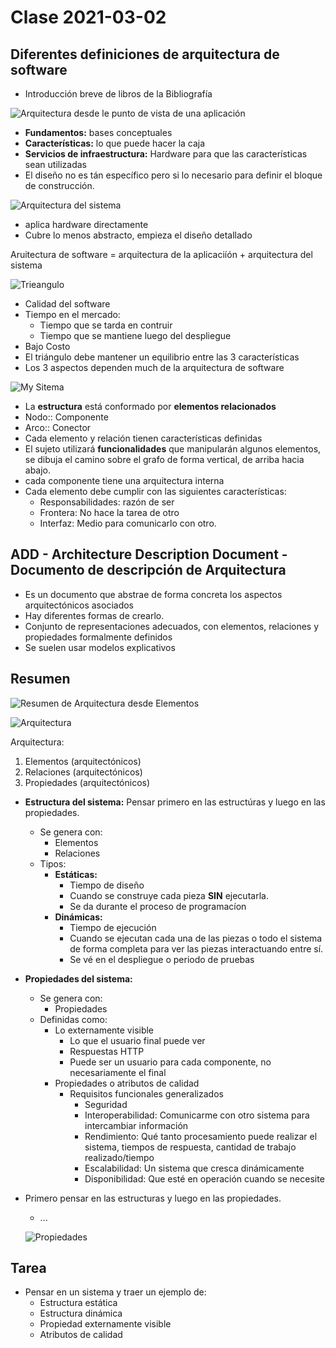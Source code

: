 # Clase 2021-03-02
## Diferentes definiciones de arquitectura de software

- Introducción breve de libros de la Bibliografía


![Arquitectura desde le punto de vista de una aplicación](images/004.png)

- **Fundamentos:** bases conceptuales
- **Características:** lo que puede hacer la caja
- **Servicios de infraestructura:** Hardware para que las características sean utilizadas
- El diseño no es tán específico pero si lo necesario para definir el bloque de construcción.

![Arquitectura del sistema](images/005.png)

- aplica hardware directamente
- Cubre lo menos abstracto, empieza el diseño detallado

Aruitectura de software = arquitectura de la aplicaciíón + arquitectura del sistema


![Trieangulo](images/006.png)

- Calidad del software
- Tiempo en el mercado:
  - Tiempo que se tarda en contruir
  - Tiempo que se mantiene luego del despliegue
- Bajo Costo
- El triángulo debe mantener un equilibrio entre las 3 características
- Los 3 aspectos dependen much de la arquitectura de software


![My Sitema](images/007.png)

- La **estructura** está conformado por **elementos relacionados**
- Nodo:: Componente
- Arco:: Conector
- Cada elemento y relación tienen características definidas
- El sujeto utilizará **funcionalidades** que manipularán algunos elementos, se dibuja el camino sobre el grafo de forma vertical, de arriba hacia abajo.
- cada componente tiene una arquitectura interna
- Cada elemento debe cumplir con las siguientes características:
  - Responsabilidades: razón de ser
  - Frontera: No hace la tarea de otro
  - Interfaz: Medio para comunicarlo con otro.

## ADD - Architecture Description Document - Documento de descripción de Arquitectura

- Es un documento que abstrae de forma concreta los aspectos arquitectónicos asociados
- Hay diferentes formas de crearlo.
- Conjunto de representaciones adecuados, con elementos, relaciones y propiedades formalmente definidos
- Se suelen usar modelos explicativos

## Resumen

![Resumen de Arquitectura desde Elementos](images/008.png)

![Arquitectura](images/002.png)

Arquitectura:

1. Elementos (arquitectónicos)
2. Relaciones (arquitectónicos)
3. Propiedades (arquitectónicos)

- **Estructura del sistema:** Pensar primero en las estructúras y luego en las propiedades.
  - Se genera con:
    - Elementos
    - Relaciones
  - Tipos:
    - **Estáticas:**
      - Tiempo de diseño
      - Cuando se construye cada pieza **SIN** ejecutarla.
      - Se da durante el proceso de programacíon
    - **Dinámicas:**
      - Tiempo de ejecución
      - Cuando se ejecutan cada una de las piezas o todo el sistema de forma completa para ver las piezas interactuando entre sí.
      - Se vé en el despliegue o periodo de pruebas
- **Propiedades del sistema:**
  - Se genera con:
    - Propiedades
  - Definidas como:
    - Lo externamente visible
      - Lo que el usuario final puede ver
      - Respuestas HTTP
      - Puede ser un usuario para cada componente, no necesariamente el final
    - Propiedades o atributos de calidad
      - Requisitos funcionales generalizados
        - Seguridad
        - Interoperabilidad: Comunicarme con otro sistema para intercambiar información
        - Rendimiento: Qué tanto procesamiento puede realizar el sistema, tiempos de respuesta, cantidad de trabajo realizado/tiempo
        - Escalabilidad: Un sistema que cresca dinámicamente
        - Disponibilidad: Que esté en operación cuando se necesite
- Primero pensar en las estructuras y luego en las propiedades.
  - ...

  ![Propiedades](images/003.png)

## Tarea

- Pensar en un sistema y traer un ejemplo de:
  - Estructura estática
  - Estructura dinámica
  - Propiedad externamente visible
  - Atributos de calidad